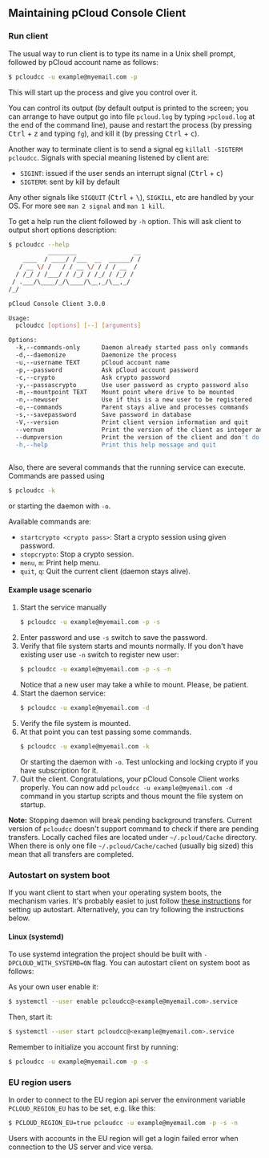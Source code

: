 ## Maintaining pCloud Console Client

### Run client

The usual way to run client is to type its name in a Unix shell prompt,
followed by pCloud account name as follows:

```sh
$ pcloudcc -u example@myemail.com -p
```

This will start up the process and give you control over it.

You can control its output (by default output is printed to the screen;
you can arrange to have output go into file `pcloud.log` by typing
`>pcloud.log` at the end of the command line), pause and restart the
process (by pressing <kbd>Ctrl</kbd> + <kbd>z</kbd> and typing `fg`), and
kill it (by pressing <kbd>Ctrl</kbd> + <kbd>c</kbd>).

Another way to terminate client is to send a signal eg
`killall -SIGTERM pcloudcc`. Signals with special meaning listened by
client are:

- `SIGINT`: issued if the user sends an interrupt signal
  (<kbd>Ctrl</kbd> + <kbd>c</kbd>)
- `SIGTERM`: sent by kill by default

Any other signals like `SIGQUIT` (<kbd>Ctrl</kbd> + <kbd>\\</kbd>),
`SIGKILL`, etc are handled by your OS. For more see `man 2 signal` and
`man 1 kill`.

To get a help run the client followed by `-h` option. This will ask client to
output short options description:

```sh
$ pcloudcc --help
           ________                __
    ____  / ____/ /___  __  ______/ /
   / __ \/ /   / / __ \/ / / / __  /
  / /_/ / /___/ / /_/ / /_/ / /_/ /
 / .___/\____/_/\____/\__,_/\__,_/
/_/

pCloud Console Client 3.0.0

Usage:
  pcloudcc [options] [--] [arguments]

Options:
  -k,--commands-only      Daemon already started pass only commands
  -d,--daemonize          Daemonize the process
  -u,--username TEXT      pCloud account name
  -p,--password           Ask pCloud account password
  -c,--crypto             Ask crypto password
  -y,--passascrypto       Use user password as crypto password also
  -m,--mountpoint TEXT    Mount point where drive to be mounted
  -n,--newuser            Use if this is a new user to be registered
  -o,--commands           Parent stays alive and processes commands
  -s,--savepassword       Save password in database
  -V,--version            Print client version information and quit
  --vernum                Print the version of the client as integer and quit
  --dumpversion           Print the version of the client and don't do anything else
  -h,--help               Print this help message and quit
  
```

Also, there are several commands that the running service can execute. Commands are passed using

```sh
$ pcloudcc -k
```

or  starting the daemon with `-o`.

Available commands are:
- `startcrypto <crypto pass>`: Start a crypto session using given password.
- `stopcrypto`: Stop a crypto session.
- `menu`, `m`: Print help menu.
- `quit`, `q`: Quit the current client (daemon stays alive).

#### Example usage scenario

1. Start the service manually
   ```sh
   $ pcloudcc -u example@myemail.com -p -s
   ```
2. Enter password and use `-s` switch to save the password.
3. Verify that file system starts and mounts normally. If you don't have
   existing user use `-n` switch to register new user:
   ```sh
   $ pcloudcc -u example@myemail.com -p -s -n
   ```
   Notice that a new user may take a while to mount. Please, be patient.
4. Start the daemon service:
   ```sh
   $ pcloudcc -u example@myemail.com -d
   ```
5. Verify the file system is mounted.
6. At that point you can test passing some commands.
   ```sh
   $ pcloudcc -u example@myemail.com -k
   ```
   Or starting the daemon with `-o`. Test unlocking and locking crypto if you
   have subscription for it.
7. Quit the client. Congratulations, your pCloud Console Client works properly.
   You can now add `pcloudcc -u example@myemail.com -d` command in you startup
   scripts  and thous mount the file system on startup.

**Note:** Stopping daemon will break pending background transfers.
Current version of `pcloudcc` doesn't support command to check if there are
pending transfers. Locally cached files are located under `~/.pcloud/Cache`
directory. When there is only one file `~/.pcloud/Cache/cached` (usually big sized)
this mean that all transfers are completed.

### Autostart on system boot

If you want client to start when your operating system boots, the
mechanism varies. It's probably easiet to just follow
[these instructions](https://www.howtogeek.com/228467/how-to-make-a-program-run-at-startup-on-any-computer/)
for setting up autostart. Alternatively, you can try following the instructions below.

#### Linux (systemd)

To use systemd integration the project should be built  with
`-DPCLOUD_WITH_SYSTEMD=ON` flag.  You can autostart client on system boot as
follows:

As your own user enable it:

```sh
$ systemctl --user enable pcloudcc@<example@myemail.com>.service
```

Then, start it:

```sh
$ systemctl --user start pcloudcc@<example@myemail.com>.service
```

Remember to initialize you account first by running:

```sh
$ pcloudcc -u example@myemail.com -p -s
```

### EU region users

In order to connect to the EU region api server the environment variable
`PCLOUD_REGION_EU` has to be set, e.g. like this:

```sh
$ PCLOUD_REGION_EU=true pcloudcc -u example@myemail.com -p -s -n
```

Users with accounts in the EU region will get a login failed error
when connection to the US server and vice versa.
